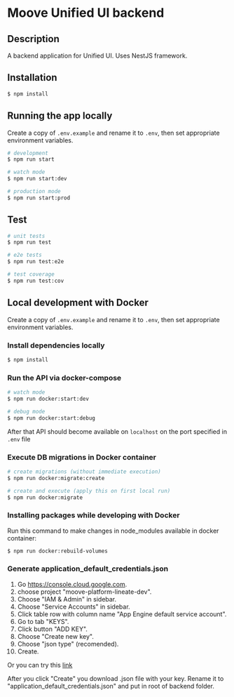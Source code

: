 # Moove Unified UI backend

## Description

A backend application for Unified UI. Uses NestJS framework.

## Installation

```bash
$ npm install
```

## Running the app locally

Create a copy of `.env.example` and rename it to `.env`, then set appropriate environment variables.

```bash
# development
$ npm run start

# watch mode
$ npm run start:dev

# production mode
$ npm run start:prod
```

## Test

```bash
# unit tests
$ npm run test

# e2e tests
$ npm run test:e2e

# test coverage
$ npm run test:cov
```

## Local development with Docker

Create a copy of `.env.example` and rename it to `.env`, then set appropriate environment variables.

### Install dependencies locally

```bash
$ npm install
```

### Run the API via docker-compose

```bash
# watch mode
$ npm run docker:start:dev

# debug mode
$ npm run docker:start:debug
```

After that API should become available on `localhost` on the port specified in `.env` file

### Execute DB migrations in Docker container

```bash
# create migrations (without immediate execution)
$ npm run docker:migrate:create

# create and execute (apply this on first local run)
$ npm run docker:migrate
```

### Installing packages while developing with Docker

Run this command to make changes in node_modules available in docker container:

```bash
$ npm run docker:rebuild-volumes
```

### Generate application_default_credentials.json

1.  Go https://console.cloud.google.com.
2.  choose project "moove-platform-lineate-dev".
3.  Choose "IAM & Admin" in sidebar.
4.  Choose "Service Accounts" in sidebar.
5.  Click table row with column name "App Engine default service account".
6.  Go to tab "KEYS".
7.  Click button "ADD KEY".
8.  Choose "Create new key".
9.  Choose "json type" (recomended).
10. Create.

Or you can try this [link](https://console.cloud.google.com/iam-admin/serviceaccounts/details/107913221646435328542?authuser=2&project=moove-platform-lineate-dev)

After you click "Create" you download .json file with your key. Rename it to "application_default_credentials.json" and put in root of backend folder.
